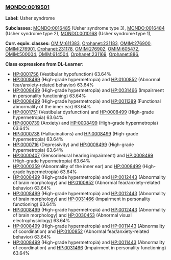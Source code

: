 
### [MONDO:0019501](http://purl.obolibrary.org/obo/MONDO_0019501)
**Label:** Usher syndrome

**Subclasses:** [MONDO:0016485](http://purl.obolibrary.org/obo/MONDO_0016485) (Usher syndrome type 3), [MONDO:0016484](http://purl.obolibrary.org/obo/MONDO_0016484) (Usher syndrome type 2), [MONDO:0010168](http://purl.obolibrary.org/obo/MONDO_0010168) (Usher syndrome type 1), 

**Corr. equiv. classes:** [OMIM:611383](http://purl.obolibrary.org/obo/OMIM_611383), [Orphanet:231183](http://www.orpha.net/ORDO/Orphanet_231183), [OMIM:276900](http://purl.obolibrary.org/obo/OMIM_276900), [OMIM:276901](http://purl.obolibrary.org/obo/OMIM_276901), [Orphanet:231178](http://www.orpha.net/ORDO/Orphanet_231178), [OMIM:276902](http://purl.obolibrary.org/obo/OMIM_276902), [OMIM:605472](http://purl.obolibrary.org/obo/OMIM_605472), [OMIM:500004](http://purl.obolibrary.org/obo/OMIM_500004), [OMIM:614504](http://purl.obolibrary.org/obo/OMIM_614504), [Orphanet:231169](http://www.orpha.net/ORDO/Orphanet_231169), [Orphanet:886](http://www.orpha.net/ORDO/Orphanet_886), 

**Class expressions from DL-Learner:**

- [HP:0001756](http://purl.obolibrary.org/obo/HP_0001756) (Vestibular hypofunction) 63.64%
- [HP:0008499](http://purl.obolibrary.org/obo/HP_0008499) (High-grade hypermetropia) and [HP:0100852](http://purl.obolibrary.org/obo/HP_0100852) (Abnormal fear/anxiety-related behavior) 63.64%
- [HP:0008499](http://purl.obolibrary.org/obo/HP_0008499) (High-grade hypermetropia) and [HP:0031466](http://purl.obolibrary.org/obo/HP_0031466) (Impairment in personality functioning) 63.64%
- [HP:0008499](http://purl.obolibrary.org/obo/HP_0008499) (High-grade hypermetropia) and [HP:0011389](http://purl.obolibrary.org/obo/HP_0011389) (Functional abnormality of the inner ear) 63.64%
- [HP:0001751](http://purl.obolibrary.org/obo/HP_0001751) (Vestibular dysfunction) and [HP:0008499](http://purl.obolibrary.org/obo/HP_0008499) (High-grade hypermetropia) 63.64%
- [HP:0000739](http://purl.obolibrary.org/obo/HP_0000739) (Anxiety) and [HP:0008499](http://purl.obolibrary.org/obo/HP_0008499) (High-grade hypermetropia) 63.64%
- [HP:0000738](http://purl.obolibrary.org/obo/HP_0000738) (Hallucinations) and [HP:0008499](http://purl.obolibrary.org/obo/HP_0008499) (High-grade hypermetropia) 63.64%
- [HP:0000716](http://purl.obolibrary.org/obo/HP_0000716) (Depressivity) and [HP:0008499](http://purl.obolibrary.org/obo/HP_0008499) (High-grade hypermetropia) 63.64%
- [HP:0000407](http://purl.obolibrary.org/obo/HP_0000407) (Sensorineural hearing impairment) and [HP:0008499](http://purl.obolibrary.org/obo/HP_0008499) (High-grade hypermetropia) 63.64%
- [HP:0000359](http://purl.obolibrary.org/obo/HP_0000359) (Abnormality of the inner ear) and [HP:0008499](http://purl.obolibrary.org/obo/HP_0008499) (High-grade hypermetropia) 63.64%
- [HP:0008499](http://purl.obolibrary.org/obo/HP_0008499) (High-grade hypermetropia) and [HP:0012443](http://purl.obolibrary.org/obo/HP_0012443) (Abnormality of brain morphology) and [HP:0100852](http://purl.obolibrary.org/obo/HP_0100852) (Abnormal fear/anxiety-related behavior) 63.64%
- [HP:0008499](http://purl.obolibrary.org/obo/HP_0008499) (High-grade hypermetropia) and [HP:0012443](http://purl.obolibrary.org/obo/HP_0012443) (Abnormality of brain morphology) and [HP:0031466](http://purl.obolibrary.org/obo/HP_0031466) (Impairment in personality functioning) 63.64%
- [HP:0008499](http://purl.obolibrary.org/obo/HP_0008499) (High-grade hypermetropia) and [HP:0012443](http://purl.obolibrary.org/obo/HP_0012443) (Abnormality of brain morphology) and [HP:0030453](http://purl.obolibrary.org/obo/HP_0030453) (Abnormal visual electrophysiology) 63.64%
- [HP:0008499](http://purl.obolibrary.org/obo/HP_0008499) (High-grade hypermetropia) and [HP:0011443](http://purl.obolibrary.org/obo/HP_0011443) (Abnormality of coordination) and [HP:0100852](http://purl.obolibrary.org/obo/HP_0100852) (Abnormal fear/anxiety-related behavior) 63.64%
- [HP:0008499](http://purl.obolibrary.org/obo/HP_0008499) (High-grade hypermetropia) and [HP:0011443](http://purl.obolibrary.org/obo/HP_0011443) (Abnormality of coordination) and [HP:0031466](http://purl.obolibrary.org/obo/HP_0031466) (Impairment in personality functioning) 63.64%


